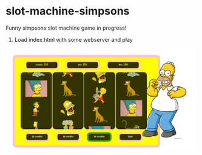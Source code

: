# slot-machine-simpsons
Funny simpsons slot machine game in progress!

1) Load index.html with some webserver and play

![alt text](https://github.com/jonathanbrenman/slot-machine-simpsons/blob/master/assets/images/slot.png)

